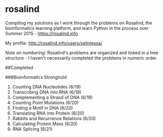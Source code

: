 # rosalind

Compiling my solutions as I work through the problems on Rosalind, the bioinformatics learning platform, and learn Python in the process over Summer 2015 - https://rosalind.info

My profile: http://rosalind.info/users/selinjessa/

*Note on numbering:* Rosalind's problems are organized and linked in a tree structure - I haven't necessarily completed the problems in numeric order.

##Completed

###Bioinformatics Stronghold
1. Counting DNA Nucleotides (6/19)
2. Transcribing DNA into RNA (6/19)
3. Complementing a Strand of DNA (6/19)
4. Counting Point Mutations (6/20)
5. Finding a Motif in DNA (6/20)
6. Translating RNA into Protein (6/20)
7. Rabbits and Recurrence Relations (6/20)
8. Calculating Protein Mass (6/20)
9. RNA Splicing (6/21)
